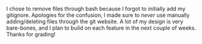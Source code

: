 I chose to remove files through bash because I forgot to initially
add my gitignore. Apologies for the confusion, I made sure to *never* use
manually adding/deleting files through the git website. A lot of my design
is very bare-bones, and I plan to build on each feature in the next couple
of weeks. Thanks for grading!